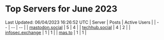 # Top Servers for June 2023
Last Updated: 06/04/2023 16:26:52 UTC
| Server | Posts | Active Users |
| -- | -- | -- |
| [mastodon.social](https://mastodon.social/tags/PowerShell) | 5 | 4 |
| [techhub.social](https://techhub.social/tags/PowerShell) | 4 | 2 |
| [infosec.exchange](https://infosec.exchange/tags/PowerShell) | 1 | 1 |
| [mas.to](https://mas.to/tags/PowerShell) | 1 | 1 |
